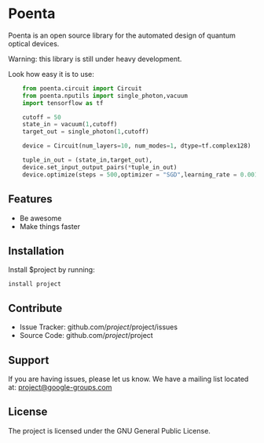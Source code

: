 # Poenta
Poenta is an open source library for the automated design of quantum optical devices.

Warning: this library is still under heavy development.

Look how easy it is to use:
```python
    from poenta.circuit import Circuit
    from poenta.nputils import single_photon,vacuum
    import tensorflow as tf

    cutoff = 50
    state_in = vacuum(1,cutoff)
    target_out = single_photon(1,cutoff)

    device = Circuit(num_layers=10, num_modes=1, dtype=tf.complex128)

    tuple_in_out = (state_in,target_out),
    device.set_input_output_pairs(*tuple_in_out)
    device.optimize(steps = 500,optimizer = "SGD",learning_rate = 0.001,scheduler = True, nat_grad = False)
```

Features
--------

- Be awesome
- Make things faster

Installation
------------

Install $project by running:

    install project

Contribute
----------

- Issue Tracker: github.com/$project/$project/issues
- Source Code: github.com/$project/$project

Support
-------

If you are having issues, please let us know.
We have a mailing list located at: project@google-groups.com

License
-------

The project is licensed under the GNU General Public License.
